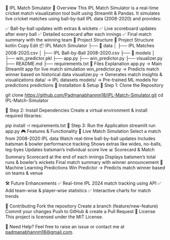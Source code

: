🏏 IPL Match Simulator
🔹 Overview
This IPL Match Simulator is a real-time cricket match visualization tool built using Streamlit & Pandas. It simulates live cricket matches using ball-by-ball IPL data (2008-2020) and provides:

✅ Ball-by-ball updates with extras & wickets
✅ Live scoreboard updates after every ball
✅ Detailed scorecard after each innings
✅ Final match summary with the winning team
📂 Project Structure
📂 Project Structure
kotlin
Copy
Edit
📦 IPL Match Simulator
├── 📁 data
│   ├── IPL Matches 2008-2020.csv
│   ├── IPL Ball-by-Ball 2008-2020.csv
├── 📁 models
│   ├── win_predictor.pkl
├── app.py
├── win_predictor.py
├── visualizer.py
├── README.md
├── requirements.txt
📝 Files Explanation
app.py → Main Streamlit app for live match simulation
win_predictor.py → Predicts match winner based on historical data
visualizer.py → Generates match insights & visualizations
data/ → IPL datasets
models/ → Pre-trained ML models for predictions
predictions
🚀 Installation & Setup
🔹 Step 1: Clone the Repository

git clone https://github.com/Padmanabhannm18/IPL-Match-Simulator.git
cd IPL-Match-Simulator

🔹 Step 2: Install Dependencies
Create a virtual environment & install required libraries:

pip install -r requirements.txt
🔹 Step 3: Run the Application
streamlit run app.py
🎮 Features & Functionality
🏏 Live Match Simulation
Select a match from 2008-2020 IPL data
Watch real-time ball-by-ball updates
Includes batsman & bowler performance tracking
Shows extras like wides, no-balls, leg-byes
Updates batsman’s individual score live
📊 Scorecard & Match Summary
Scorecard at the end of each innings
Displays batsmen’s total runs & bowler’s wickets
Final match summary with winner announcement
🧠 Machine Learning Predictions
Win Predictor → Predicts match winner based on teams & venue


🛠️ Future Enhancements
✅ Real-time IPL 2024 match tracking using API
✅ Add team-wise & player-wise statistics
✅ Interactive charts for match trends

📌 Contributing
Fork the repository
Create a branch (feature/new-feature)
Commit your changes
Push to GitHub & create a Pull Request
📜 License
This project is licensed under the MIT License.

💬 Need Help?
Feel free to raise an issue or contact me at padmanabhannm18@gmail.com.
